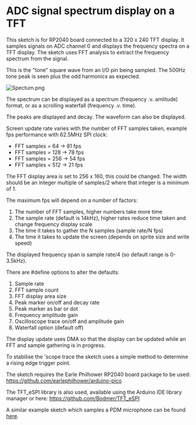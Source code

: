 # ADC signal spectrum display on a TFT

This sketch is for RP2040 board connected to a 320 x 240 TFT display. It samples signals on ADC channel 0 and displays the frequency spectra on a TFT display.  The sketch uses FFT analysis to extract the frequency spectrum from the signal.

This is the "tone" square wave from an I/O pin being sampled. The 500Hz tone peak is seen plus the odd harmonics as expected.

  ![Spectum.png](https://i.imgur.com/mkkX7Cf.png)

The spectrum can be displayed as a spectrum (frequency .v. amlitude) format, or as a scrolling waterfall (frequency .v. time).

The peaks are displayed and decay. The waveform can also be displayed.

Screen update rate varies with the number of FFT samples taken, example fps performance with 62.5MHz SPI clock:
* FFT samples = 64  ->  81 fps
* FFT samples = 128 ->  78 fps
* FFT samples = 256 ->  54 fps
* FFT samples = 512 ->  21 fps

The FFT display area is set to 256 x 160, this could be changed. The width should be an integer multiple of samples/2 where that integer is a minimum of 1.

The maximum fps will depend on a number of factors:
1. The number of FFT samples, higher numbers take more time
2. The sample rate (default is 14kHz), higher rates reduce time taken and change frequency display scale
3. The time it takes to gather the N samples (sample rate/N fps)
4. The time it takes to update the screen (depends on sprite size and write speed)

The displayed frequency span is sample rate/4 (so default range is 0-3.5kHz).

There are #define options to alter the defaults:
1. Sample rate
2. FFT sample count
3. FFT display area size
4. Peak marker on/off and decay rate
5. Peak marker as bar or dot
6. Frequency amplitude gain
7. Oscilloscope trace on/off and amplitude gain
8. Waterfall option (default off)

The display update uses DMA so that the display can be updated while an FFT and sample gathering is in progress.

To stabilise the 'scope trace the sketch uses a simple method to determine a rising edge trigger point.

The sketch requires the Earle Philhower RP2040 board package to be used:
https://github.com/earlephilhower/arduino-pico

The TFT_eSPI library is also used, available using the Arduino IDE library manager or here:
https://github.com/Bodmer/TFT_eSPI

A similar example sketch which samples a PDM microphone can be found [here](https://github.com/Bodmer/Audio-Spectrum-FFT).
